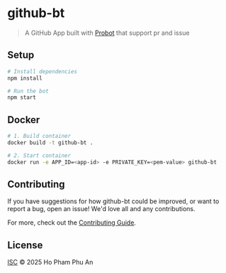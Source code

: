 # github-bt

> A GitHub App built with [Probot](https://github.com/probot/probot) that support pr and issue

## Setup

```sh
# Install dependencies
npm install

# Run the bot
npm start
```

## Docker

```sh
# 1. Build container
docker build -t github-bt .

# 2. Start container
docker run -e APP_ID=<app-id> -e PRIVATE_KEY=<pem-value> github-bt
```

## Contributing

If you have suggestions for how github-bt could be improved, or want to report a bug, open an issue! We'd love all and any contributions.

For more, check out the [Contributing Guide](CONTRIBUTING.md).

## License

[ISC](LICENSE) © 2025 Ho Pham Phu An
